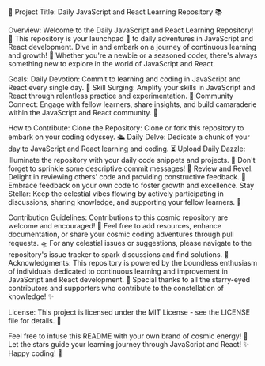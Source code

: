 🚀 Project Title: Daily JavaScript and React Learning Repository 📚

Overview:
Welcome to the Daily JavaScript and React Learning Repository! 🎉 This repository is your launchpad 🚀 to daily adventures in JavaScript and React development. Dive in and embark on a journey of continuous learning and growth! 🌱 Whether you're a newbie or a seasoned coder, there's always something new to explore in the world of JavaScript and React.

Goals:
Daily Devotion: Commit to learning and coding in JavaScript and React every single day. 📅
Skill Surging: Amplify your skills in JavaScript and React through relentless practice and experimentation. 💪
Community Connect: Engage with fellow learners, share insights, and build camaraderie within the JavaScript and React community. 👥

How to Contribute:
Clone the Repository: Clone or fork this repository to embark on your coding odyssey. 🛳️
Daily Delve: Dedicate a chunk of your day to JavaScript and React learning and coding. ⏳
Upload Daily Dazzle: Illuminate the repository with your daily code snippets and projects. 🎇 Don't forget to sprinkle some descriptive commit messages! 💬
Review and Revel: Delight in reviewing others' code and providing constructive feedback. 🌟 Embrace feedback on your own code to foster growth and excellence.
Stay Stellar: Keep the celestial vibes flowing by actively participating in discussions, sharing knowledge, and supporting your fellow learners. 🌠

Contribution Guidelines:
Contributions to this cosmic repository are welcome and encouraged! 🌌 Feel free to add resources, enhance documentation, or share your cosmic coding adventures through pull requests. 🛸
For any celestial issues or suggestions, please navigate to the repository's issue tracker to spark discussions and find solutions. 🌠
Acknowledgments:
This repository is powered by the boundless enthusiasm of individuals dedicated to continuous learning and improvement in JavaScript and React development. 🌟 Special thanks to all the starry-eyed contributors and supporters who contribute to the constellation of knowledge! ✨

License:
This project is licensed under the MIT License - see the LICENSE file for details. 📜

Feel free to infuse this README with your own brand of cosmic energy! 🌌 Let the stars guide your learning journey through JavaScript and React! 
✨ Happy coding! 🚀
